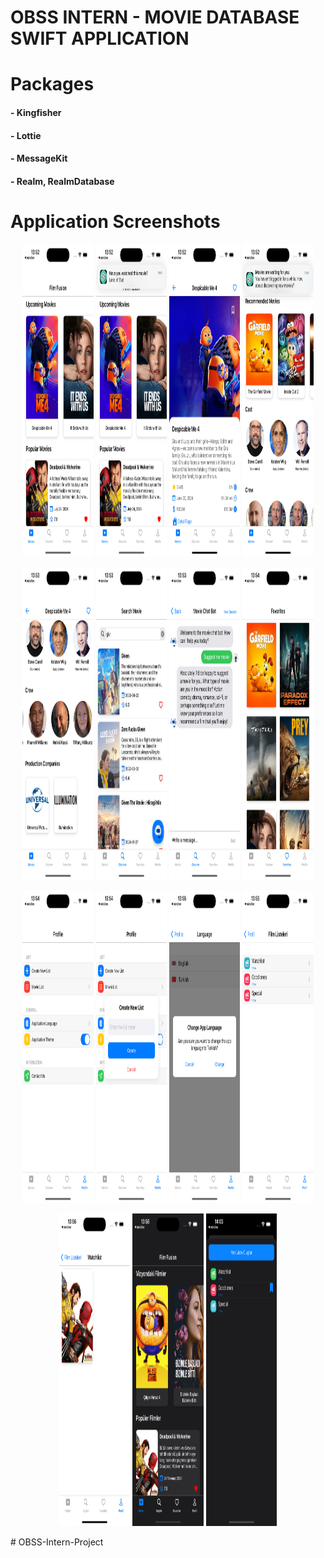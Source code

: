 # OBSS INTERN - MOVIE DATABASE SWIFT APPLICATION

# Packages
#### - Kingfisher
#### - Lottie
#### - MessageKit
#### - Realm, RealmDatabase

# Application Screenshots
<p align="center">
  <img src="readmeImages/image_1.png" height = "500" width = "22.5%"></img>
  <img src="readmeImages/image_2.png" height = "500" width = "22.5%"></img>
  <img src="readmeImages/image_3.png" height = "500" width = "22.5%"></img>
  <img src="readmeImages/image_4.png" height = "500" width = "22.5%"></img>
</p>
<p align="center">
  <img src="readmeImages/image_5.png" height = "500" width = "22.5%"></img>
  <img src="readmeImages/image_6.png" height = "500" width = "22.5%"></img>
  <img src="readmeImages/image_7.png" height = "500" width = "22.5%"></img>
  <img src="readmeImages/image_8.png" height = "500" width = "22.5%"></img>
</p>
<p align="center">
  <img src="readmeImages/image_9.png" height = "500" width = "22.5%"></img>
  <img src="readmeImages/image_11.png" height = "500" width = "22.5%"></img>
  <img src="readmeImages/image_12.png" height = "500" width = "22.5%"></img>
  <img src="readmeImages/13.png" height = "500" width = "22.5%"></img>
</p>
<p align="center">
  <img src="readmeImages/14.png" height = "500" width = "22.5%"></img>
  <img src="readmeImages/15.png" height = "500" width = "22.5%"></img>
  <img src="readmeImages/image_16.png" height = "500" width = "22.5%"></img>
</p>
# OBSS-Intern-Project
